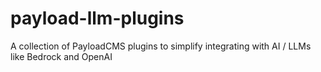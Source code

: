 # payload-llm-plugins
A collection of PayloadCMS plugins to simplify integrating with AI / LLMs like Bedrock and OpenAI
